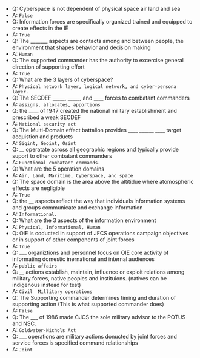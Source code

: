 * Q: Cyberspace is not dependent of physical space air land and sea
* A: `False`
* Q: Information forces are specifically organized trained and equipped to create effects in the IE
* A: `True`
* Q: The _______ aspects are contacts among and between people, the environment that shapes behavior and decision making
* A: `Human`
* Q: The supported commander has the authority to excercise general direction of supporting effort
* A: `True`
* Q: What are the 3 layers of cyberspace?
* A: `Physical network layer, logical network, and cyber-persona layer.`
* Q: The SECDEF _____, _____, and ____ forces to combatant commanders
* A: `assigns, allocates, apportions`
* Q: the ____ of 1947 created the national military establishment and prescribed a weak SECDEF
* A: `National security act`
* Q: The Multi-Domain effect battalion provides ____ ______ ____ target acquistion and products
* A: `Sigint, Geoint, Osint`
* Q: __ operatate across all geographic regions and typically provide suport to other combatant commanders
* A: `Functional combatant commands.`
* Q: What are the 5 operation domains
* A: `Air, Land, Maritime, Cyberspace, and space`
* Q: The space domain is the area above the altitidue where atomospheric effects are negligible
* A: `True`
* Q: the __ aspects reflect the way that individuals information systems and groups communicate and exchange information
* A: `Informational.`
* Q: What are the 3 aspects of the information environment
* A: `Physical, Informational, Human`
* Q: OIE is coducted in support of JFCS operations campaign objectives or in support of other components of joint forces
* A: `True`
* Q: ___ organiztions and personnel focus on OIE core activity of informating domestic inernational and internal audiences
* A: `public affairs`
* Q: __ actions establish, maintain, influence or exploit relations among military forces, native peoples and instituions. (natives can be indigenous instead for test)
* A: `Civil  Millitary operations`
* Q: The Supporting commander determines timing and duration of supporting action (This is what supported commander does)
* A: `False`
* Q: The ___ of 1986 made CJCS the sole military advisor to the POTUS and NSC.
* A: `Goldwater-Nichols Act`
* Q: ___ operations are military actions donucted by joint forces and service forces is specified command relationships
* A: `Joint`
